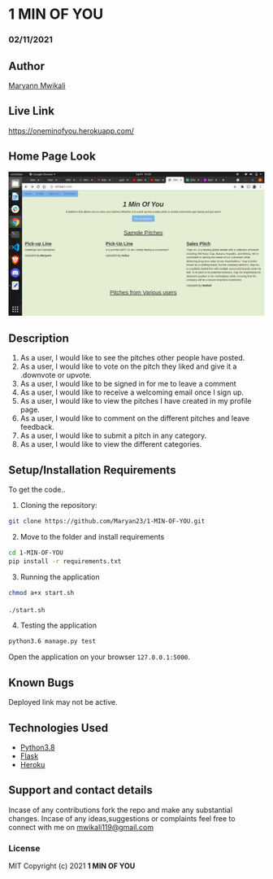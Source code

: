 # 1 MIN OF YOU
### 02/11/2021
## Author
[Maryann Mwikali](https://github.com/Maryan23)
## Live Link

https://oneminofyou.herokuapp.com/

## Home Page Look

<img src="/app/static/images/Screenshot from 2021-11-09 16-20-02.png">

## Description
1. As a user, I would like to see the pitches other people have posted.
2. As a user, I would like to vote on the pitch they liked and give it a .downvote or upvote.
3. As a user, I would like to be signed in for me to leave a comment
4. As a user, I would like to receive a welcoming email once I sign up.
5. As a user, I would like to view the pitches I have created in my profile page.
6. As a user, I would like to comment on the different pitches and leave feedback.
7. As a user, I would like to submit a pitch in any category.
8. As a user, I would like to view the different categories.
## Setup/Installation Requirements
To get the code..

1. Cloning the repository:
  ```bash
  git clone https://github.com/Maryan23/1-MIN-OF-YOU.git
  ```
2. Move to the folder and install requirements
  ```bash
  cd 1-MIN-OF-YOU
  pip install -r requirements.txt
  ```
3. Running the application

  ```bash
  chmod a+x start.sh

  ./start.sh
  ```
4. Testing the application
  ```bash
  python3.6 manage.py test
  ```
Open the application on your browser `127.0.0.1:5000`.

## Known Bugs
Deployed link may not be active.
## Technologies Used
* [Python3.8](https://www.python.org/)
* [Flask](http://flask.pocoo.org/)
* [Heroku](https://heroku.com)
## Support and contact details
Incase of any contributions fork the repo and make any substantial changes.
Incase of any ideas,suggestions or complaints feel free to connect with me on mwikali119@gmail.com 
### License
MIT
Copyright (c) 2021 **1 MIN OF YOU**
  